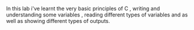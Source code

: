 In this lab i've learnt the very basic principles of C , writing and understanding some variables , reading different types of variables and as well as showing different types of outputs.
